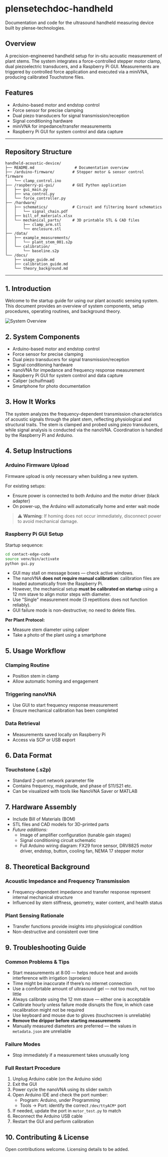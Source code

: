 # plensetechdoc-handheld
Documentation and code for the ultrasound handheld measuring device built by plense-technologies.

## Overview

A precision-engineered handheld setup for in-situ acoustic measurement of plant stems. The system integrates a force-controlled stepper motor clamp, dual piezoelectric transducers, and a Raspberry Pi GUI. Measurements are triggered by controlled force application and executed via a miniVNA, producing calibrated Touchstone files.

## Features

- Arduino-based motor and endstop control
- Force sensor for precise clamping
- Dual piezo transducers for signal transmission/reception
- Signal conditioning hardware
- miniVNA for impedance/transfer measurements
- Raspberry Pi GUI for system control and data capture

---

## Repository Structure

```text
handheld-acoustic-device/
├── README.md                  # Documentation overview
├── /arduino-firmware/        # Stepper motor & sensor control firmware
│   └── clamp_control.ino
├── /raspberry-pi-gui/        # GUI Python application
│   ├── gui_main.py
│   ├── vna_control.py
│   └── force_controller.py
├── /hardware/
│   ├── schematics/           # Circuit and filtering board schematics
│   │   └── signal_chain.pdf
│   ├── bill_of_materials.xlsx
│   └── mechanical_parts/     # 3D printable STL & CAD files
│       ├── clamp_arm.stl
│       └── enclosure.stl
├── /data/
│   ├── example_measurements/
│   │   └── plant_stem_001.s2p
│   └── calibration/
│       └── baseline.s2p
└── /docs/
    ├── usage_guide.md
    ├── calibration_guide.md
    └── theory_background.md
```

---

## 1. **Introduction**
Welcome to the startup guide for using our plant acoustic sensing system. This document provides an overview of system components, setup procedures, operating routines, and background theory.

![System Overview](assets/system-diagram-overview.png)

## 2. **System Components**
- Arduino-based motor and endstop control
- Force sensor for precise clamping
- Dual piezo transducers for signal transmission/reception
- Signal conditioning hardware
- nanoVNA for impedance and frequency response measurement
- Raspberry Pi GUI for system control and data capture
- Caliper (schuifmaat)
- Smartphone for photo documentation

## 3. **How It Works**
The system analyzes the frequency-dependent transmission characteristics of acoustic signals through the plant stem, reflecting physiological and structural traits. The stem is clamped and probed using piezo transducers, while signal analysis is conducted via the nanoVNA. Coordination is handled by the Raspberry Pi and Arduino.

## 4. **Setup Instructions**
### Arduino Firmware Upload
Firmware upload is only necessary when building a new system.

For existing setups:
- Ensure power is connected to both Arduino and the motor driver (black adapter)
- On power-up, the Arduino will automatically home and enter wait mode

> ⚠️ **Warning**: If homing does not occur immediately, disconnect power to avoid mechanical damage.

### Raspberry Pi GUI Setup
Startup sequence:
```bash
cd contact-edge-code
source venv/bin/activate
python gui.py
```

- GUI may stall on message boxes — check active windows.
- The nanoVNA **does not require manual calibration**: calibration files are loaded automatically from the Raspberry Pi.
- However, the mechanical setup **must be calibrated on startup** using a 12 mm stave to align motor steps with diameter.
- Use "Single" measurement mode (3 repetitions does not function reliably).
- GUI failure mode is non-destructive; no need to delete files.

**Per Plant Protocol:**
- Measure stem diameter using caliper
- Take a photo of the plant using a smartphone

## 5. **Usage Workflow**
### Clamping Routine
- Position stem in clamp
- Allow automatic homing and engagement

### Triggering nanoVNA
- Use GUI to start frequency response measurement
- Ensure mechanical calibration has been completed

### Data Retrieval
- Measurements saved locally on Raspberry Pi
- Access via SCP or USB export

## 6. **Data Format**
### Touchstone (.s2p)
- Standard 2-port network parameter file
- Contains frequency, magnitude, and phase of S11/S21 etc.
- Can be visualized with tools like NanoVNA Saver or MATLAB

## 7. **Hardware Assembly**
- Include Bill of Materials (BOM)
- STL files and CAD models for 3D-printed parts
- *Future additions:*
  - Image of amplifier configuration (tunable gain stages)
  - Signal conditioning circuit schematic
  - Full Arduino wiring diagram: FX29 force sensor, DRV8825 motor driver, endstop, button, cooling fan, NEMA 17 stepper motor

## 8. **Theoretical Background**
### Acoustic Impedance and Frequency Transmission
- Frequency-dependent impedance and transfer response represent internal mechanical structure
- Influenced by stem stiffness, geometry, water content, and health status

### Plant Sensing Rationale
- Transfer functions provide insights into physiological condition
- Non-destructive and consistent over time

## 9. **Troubleshooting Guide**
### Common Problems & Tips
- Start measurements at 8:00 — helps reduce heat and avoids interference with irrigation (sproeiers)
- Time might be inaccurate if there’s no internet connection
- Use a comfortable amount of ultrasound gel — not too much, not too little
- Always calibrate using the 12 mm stave — either one is acceptable
- Calibrate hourly unless failure mode disrupts the flow, in which case recalibration might not be required
- Use keyboard and mouse due to gloves (touchscreen is unreliable)
- **Remove the dripper before starting measurements**
- Manually measured diameters are preferred — the values in `metadata.json` are unreliable

### Failure Modes
- Stop immediately if a measurement takes unusually long

### Full Restart Procedure
1. Unplug Arduino cable (on the Arduino side)
2. Exit the GUI
3. Power cycle the nanoVNA using its slider switch
4. Open Arduino IDE and check the port number:
   - Program: Arduino, under Programming
   - Tools → Port: identify the correct `/dev/ttyACM*` port
5. If needed, update the port in `motor_test.py` to match
6. Reconnect the Arduino USB cable
7. Restart the GUI and perform calibration

## 10. **Contributing & License**
Open contributions welcome. Licensing details to be added.






